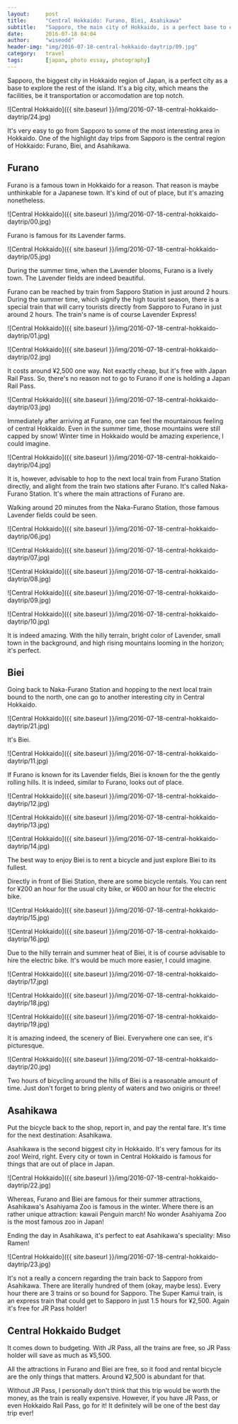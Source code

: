 ```yaml
---
layout:     post
title:      "Central Hokkaido: Furano, Biei, Asahikawa"
subtitle:   "Sapporo, the main city of Hokkaido, is a perfect base to explore the central region of Hokkaido Island!"
date:       2016-07-18 04:04
author:     "wiseodd"
header-img: "img/2016-07-18-central-hokkaido-daytrip/09.jpg"
category:   travel
tags:       [japan, photo essay, photography]
---
```


Sapporo, the biggest city in Hokkaido region of Japan, is a perfect city as a base to explore the rest of the island. It's a big city, which means the facilities, be it transportation or accomodation are top notch.

![Central Hokkaido]({{ site.baseurl }}/img/2016-07-18-central-hokkaido-daytrip/24.jpg)

It's very easy to go from Sapporo to some of the most interesting area in Hokkaido. One of the highlight day trips from Sapporo is the central region of Hokkaido: Furano, Biei, and Asahikawa.

<h2 class="section-header">Furano</h2>

Furano is a famous town in Hokkaido for a reason. That reason is maybe unthinkable for a Japanese town. It's kind of out of place, but it's amazing nonetheless.

![Central Hokkaido]({{ site.baseurl }}/img/2016-07-18-central-hokkaido-daytrip/00.jpg)

Furano is famous for its Lavender farms.

![Central Hokkaido]({{ site.baseurl }}/img/2016-07-18-central-hokkaido-daytrip/05.jpg)

During the summer time, when the Lavender blooms, Furano is a lively town. The Lavender fields are indeed beautiful.

Furano can be reached by train from Sapporo Station in just around 2 hours. During the summer time, which signify the high tourist season, there is a special train that will carry tourists directly from Sapporo to Furano in just around 2 hours. The train's name is of course Lavender Express!

![Central Hokkaido]({{ site.baseurl }}/img/2016-07-18-central-hokkaido-daytrip/01.jpg)

![Central Hokkaido]({{ site.baseurl }}/img/2016-07-18-central-hokkaido-daytrip/02.jpg)

It costs around ¥2,500 one way. Not exactly cheap, but it's free with Japan Rail Pass. So, there's no reason not to go to Furano if one is holding a Japan Rail Pass.

![Central Hokkaido]({{ site.baseurl }}/img/2016-07-18-central-hokkaido-daytrip/03.jpg)

Immediately after arriving at Furano, one can feel the mountainous feeling of central Hokkaido. Even in the summer time, those mountains were still capped by snow! Winter time in Hokkaido would be amazing experience, I could imagine.

![Central Hokkaido]({{ site.baseurl }}/img/2016-07-18-central-hokkaido-daytrip/04.jpg)

It is, however, advisable to hop to the next local train from Furano Station directly, and alight from the train two stations after Furano. It's called Naka-Furano Station. It's where the main attractions of Furano are.

Walking around 20 minutes from the Naka-Furano Station, those famous Lavender fields could be seen.

![Central Hokkaido]({{ site.baseurl }}/img/2016-07-18-central-hokkaido-daytrip/06.jpg)

![Central Hokkaido]({{ site.baseurl }}/img/2016-07-18-central-hokkaido-daytrip/07.jpg)

![Central Hokkaido]({{ site.baseurl }}/img/2016-07-18-central-hokkaido-daytrip/08.jpg)

![Central Hokkaido]({{ site.baseurl }}/img/2016-07-18-central-hokkaido-daytrip/09.jpg)

![Central Hokkaido]({{ site.baseurl }}/img/2016-07-18-central-hokkaido-daytrip/10.jpg)

It is indeed amazing. With the hilly terrain, bright color of Lavender, small town in the background, and high rising mountains looming in the horizon; it's perfect.

<h2 class="section-header">Biei</h2>

Going back to Naka-Furano Station and hopping to the next local train bound to the north, one can go to another interesting city in Central Hokkaido.

![Central Hokkaido]({{ site.baseurl }}/img/2016-07-18-central-hokkaido-daytrip/21.jpg)

It's Biei.

![Central Hokkaido]({{ site.baseurl }}/img/2016-07-18-central-hokkaido-daytrip/11.jpg)

If Furano is known for its Lavender fields, Biei is known for the the gently rolling hills. It is indeed, similar to Furano, looks out of place.

![Central Hokkaido]({{ site.baseurl }}/img/2016-07-18-central-hokkaido-daytrip/12.jpg)

![Central Hokkaido]({{ site.baseurl }}/img/2016-07-18-central-hokkaido-daytrip/13.jpg)

![Central Hokkaido]({{ site.baseurl }}/img/2016-07-18-central-hokkaido-daytrip/14.jpg)

The best way to enjoy Biei is to rent a bicycle and just explore Biei to its fullest.

Directly in front of Biei Station, there are some bicycle rentals. You can rent for ¥200 an hour for the usual city bike, or ¥600 an hour for the electric bike.

![Central Hokkaido]({{ site.baseurl }}/img/2016-07-18-central-hokkaido-daytrip/15.jpg)

![Central Hokkaido]({{ site.baseurl }}/img/2016-07-18-central-hokkaido-daytrip/16.jpg)

Due to the hilly terrain and summer heat of Biei, it is of course advisable to hire the electric bike. It's would be much more easier, I could imagine.

![Central Hokkaido]({{ site.baseurl }}/img/2016-07-18-central-hokkaido-daytrip/17.jpg)

![Central Hokkaido]({{ site.baseurl }}/img/2016-07-18-central-hokkaido-daytrip/18.jpg)

![Central Hokkaido]({{ site.baseurl }}/img/2016-07-18-central-hokkaido-daytrip/19.jpg)

It is amazing indeed, the scenery of Biei. Everywhere one can see, it's picturesque.

![Central Hokkaido]({{ site.baseurl }}/img/2016-07-18-central-hokkaido-daytrip/20.jpg)

Two hours of bicycling around the hills of Biei is a reasonable amount of time. Just don't forget to bring plenty of waters and two onigiris or three!

<h2 class="section-header">Asahikawa</h2>

Put the bicycle back to the shop, report in, and pay the rental fare. It's time for the next destination: Asahikawa.

Asahikawa is the second biggest city in Hokkaido. It's very famous for its zoo! Weird, right. Every city or town in Central Hokkaido is famous for things that are out of place in Japan.

![Central Hokkaido]({{ site.baseurl }}/img/2016-07-18-central-hokkaido-daytrip/22.jpg)

Whereas, Furano and Biei are famous for their summer attractions, Asahikawa's Asahiyama Zoo is famous in the winter. Where there is an rather unique attraction: kawaii Penguin march! No wonder Asahiyama Zoo is the most famous zoo in Japan!

Ending the day in Asahikawa, it's perfect to eat Asahikawa's speciality: Miso Ramen!

![Central Hokkaido]({{ site.baseurl }}/img/2016-07-18-central-hokkaido-daytrip/23.jpg)

It's not a really a concern regarding the train back to Sapporo from Asahikawa. There are literally hundred of them (okay, maybe less). Every hour there are 3 trains or so bound for Sapporo. The Super Kamui train, is an express train that could get to Sapporo in just 1.5 hours for ¥2,500. Again it's free for JR Pass holder!

<h2 class="section-header">Central Hokkaido Budget</h2>

It comes down to budgeting. With JR Pass, all the trains are free, so JR Pass holder will save as much as ¥5,500.

All the attractions in Furano and Biei are free, so it food and rental bicycle are the only things that matters. Around ¥2,500 is abundant for that.

Without JR Pass, I personally don't think that this trip would be worth the money, as the train is really expensive. However, if you have JR Pass, or even Hokkaido Rail Pass, go for it! It definitely will be one of the best day trip ever!
